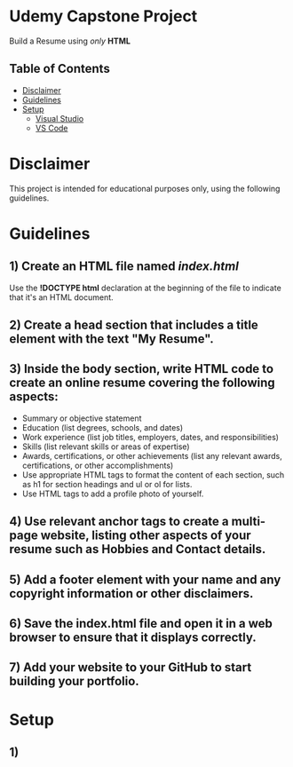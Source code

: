 Udemy Capstone Project
===
Build a Resume using *only* **HTML**

## Table of Contents
- [Disclaimer](#disclaimer)
- [Guidelines](#guidelines)
- [Setup](#setup)
  - [Visual Studio](#visual-studio)
  - [VS Code](#vs-code)

# Disclaimer
This project is intended for educational purposes only, using the following guidelines.

# Guidelines
## 1) Create an HTML file named *index.html*
Use the **!DOCTYPE html** declaration at the beginning of the file to indicate that it's an HTML document.

## 2) Create a head section that includes a title element with the text "My Resume".

## 3) Inside the body section, write HTML code to create an online resume covering the following aspects:
- Summary or objective statement
- Education (list degrees, schools, and dates)
- Work experience (list job titles, employers, dates, and responsibilities)
- Skills (list relevant skills or areas of expertise)
- Awards, certifications, or other achievements (list any relevant awards, certifications, or other accomplishments)
- Use appropriate HTML tags to format the content of each section, such as h1 for section headings and ul or ol for lists.
- Use HTML tags to add a profile photo of yourself.

## 4) Use relevant anchor tags to create a multi-page website, listing other aspects of your resume such as Hobbies and Contact details.

## 5) Add a footer element with your name and any copyright information or other disclaimers.

## 6) Save the index.html file and open it in a web browser to ensure that it displays correctly.

## 7) Add your website to your GitHub to start building your portfolio.

# Setup
## 1)
